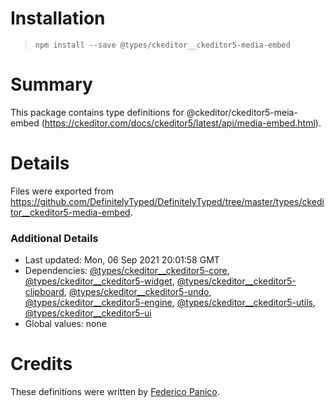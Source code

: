 # Installation
> `npm install --save @types/ckeditor__ckeditor5-media-embed`

# Summary
This package contains type definitions for @ckeditor/ckeditor5-meia-embed (https://ckeditor.com/docs/ckeditor5/latest/api/media-embed.html).

# Details
Files were exported from https://github.com/DefinitelyTyped/DefinitelyTyped/tree/master/types/ckeditor__ckeditor5-media-embed.

### Additional Details
 * Last updated: Mon, 06 Sep 2021 20:01:58 GMT
 * Dependencies: [@types/ckeditor__ckeditor5-core](https://npmjs.com/package/@types/ckeditor__ckeditor5-core), [@types/ckeditor__ckeditor5-widget](https://npmjs.com/package/@types/ckeditor__ckeditor5-widget), [@types/ckeditor__ckeditor5-clipboard](https://npmjs.com/package/@types/ckeditor__ckeditor5-clipboard), [@types/ckeditor__ckeditor5-undo](https://npmjs.com/package/@types/ckeditor__ckeditor5-undo), [@types/ckeditor__ckeditor5-engine](https://npmjs.com/package/@types/ckeditor__ckeditor5-engine), [@types/ckeditor__ckeditor5-utils](https://npmjs.com/package/@types/ckeditor__ckeditor5-utils), [@types/ckeditor__ckeditor5-ui](https://npmjs.com/package/@types/ckeditor__ckeditor5-ui)
 * Global values: none

# Credits
These definitions were written by [Federico Panico](https://github.com/fedemp).
